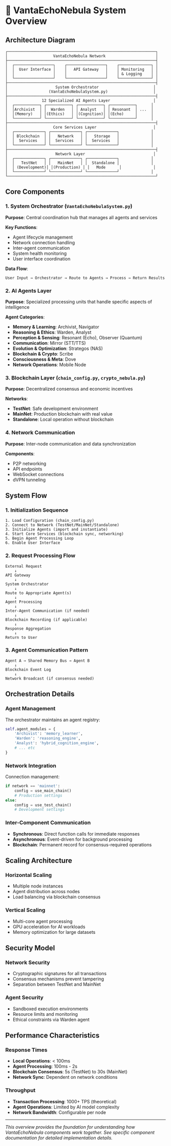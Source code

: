 # 🌌 VantaEchoNebula System Overview

## Architecture Diagram

```
┌─────────────────────────────────────────────────────────────────┐
│                    VantaEchoNebula Network                      │
├─────────────────────────────────────────────────────────────────┤
│  ┌─────────────────┐    ┌─────────────────┐    ┌──────────────┐ │
│  │  User Interface │    │   API Gateway   │    │ Monitoring   │ │
│  │                 │    │                 │    │ & Logging    │ │
│  └─────────────────┘    └─────────────────┘    └──────────────┘ │
├─────────────────────────────────────────────────────────────────┤
│                     System Orchestrator                        │
│                  (VantaEchoNebulaSystem.py)                    │
├─────────────────────────────────────────────────────────────────┤
│               12 Specialized AI Agents Layer                   │
│  ┌───────────┐ ┌───────────┐ ┌───────────┐ ┌───────────┐      │
│  │Archivist  │ │  Warden   │ │ Analyst   │ │ Resonant  │ ...  │
│  │(Memory)   │ │(Ethics)   │ │(Cognition)│ │(Echo)     │      │
│  └───────────┘ └───────────┘ └───────────┘ └───────────┘      │
├─────────────────────────────────────────────────────────────────┤
│                    Core Services Layer                         │
│  ┌─────────────┐ ┌─────────────┐ ┌─────────────┐              │
│  │ Blockchain  │ │   Network   │ │   Storage   │              │
│  │  Services   │ │  Services   │ │  Services   │              │
│  └─────────────┘ └─────────────┘ └─────────────┘              │
├─────────────────────────────────────────────────────────────────┤
│                     Network Layer                              │
│  ┌─────────────┐ ┌─────────────┐ ┌─────────────┐              │
│  │   TestNet   │ │   MainNet   │ │  Standalone │              │
│  │ (Development)│ │(Production) │ │   Mode      │              │
│  └─────────────┘ └─────────────┘ └─────────────┘              │
└─────────────────────────────────────────────────────────────────┘
```

## Core Components

### 1. System Orchestrator (`VantaEchoNebulaSystem.py`)
**Purpose**: Central coordination hub that manages all agents and services

**Key Functions**:
- Agent lifecycle management
- Network connection handling
- Inter-agent communication
- System health monitoring
- User interface coordination

**Data Flow**:
```
User Input → Orchestrator → Route to Agents → Process → Return Results
```

### 2. AI Agents Layer
**Purpose**: Specialized processing units that handle specific aspects of intelligence

**Agent Categories**:
- **Memory & Learning**: Archivist, Navigator
- **Reasoning & Ethics**: Warden, Analyst  
- **Perception & Sensing**: Resonant (Echo), Observer (Quantum)
- **Communication**: Mirror (STT/TTS)
- **Evolution & Optimization**: Strategos (NAS)
- **Blockchain & Crypto**: Scribe
- **Consciousness & Meta**: Dove
- **Network Operations**: Mobile Node

### 3. Blockchain Layer (`chain_config.py`, `crypto_nebula.py`)
**Purpose**: Decentralized consensus and economic incentives

**Networks**:
- **TestNet**: Safe development environment
- **MainNet**: Production blockchain with real value
- **Standalone**: Local operation without blockchain

### 4. Network Communication
**Purpose**: Inter-node communication and data synchronization

**Components**:
- P2P networking
- API endpoints
- WebSocket connections
- dVPN tunneling

## System Flow

### 1. Initialization Sequence
```
1. Load Configuration (chain_config.py)
2. Connect to Network (TestNet/MainNet/Standalone)
3. Initialize Agents (import and instantiate)
4. Start Core Services (blockchain sync, networking)
5. Begin Agent Processing Loop
6. Enable User Interface
```

### 2. Request Processing Flow
```
External Request
    ↓
API Gateway
    ↓
System Orchestrator
    ↓
Route to Appropriate Agent(s)
    ↓
Agent Processing
    ↓
Inter-Agent Communication (if needed)
    ↓
Blockchain Recording (if applicable)
    ↓
Response Aggregation
    ↓
Return to User
```

### 3. Agent Communication Pattern
```
Agent A → Shared Memory Bus → Agent B
    ↓
Blockchain Event Log
    ↓
Network Broadcast (if consensus needed)
```

## Orchestration Details

### Agent Management
The orchestrator maintains an agent registry:
```python
self.agent_modules = {
    'Archivist': 'memory_learner',
    'Warden': 'reasoning_engine',
    'Analyst': 'hybrid_cognition_engine',
    # ... etc
}
```

### Network Integration
Connection management:
```python
if network == 'mainnet':
    config = use_main_chain()
    # Production settings
else:
    config = use_test_chain()  
    # Development settings
```

### Inter-Component Communication
- **Synchronous**: Direct function calls for immediate responses
- **Asynchronous**: Event-driven for background processing
- **Blockchain**: Permanent record for consensus-required operations

## Scaling Architecture

### Horizontal Scaling
- Multiple node instances
- Agent distribution across nodes
- Load balancing via blockchain consensus

### Vertical Scaling  
- Multi-core agent processing
- GPU acceleration for AI workloads
- Memory optimization for large datasets

## Security Model

### Network Security
- Cryptographic signatures for all transactions
- Consensus mechanisms prevent tampering
- Separation between TestNet and MainNet

### Agent Security
- Sandboxed execution environments
- Resource limits and monitoring
- Ethical constraints via Warden agent

## Performance Characteristics

### Response Times
- **Local Operations**: < 100ms
- **Agent Processing**: 100ms - 2s
- **Blockchain Consensus**: 5s (TestNet) to 30s (MainNet)
- **Network Sync**: Dependent on network conditions

### Throughput
- **Transaction Processing**: 1000+ TPS (theoretical)
- **Agent Operations**: Limited by AI model complexity
- **Network Bandwidth**: Configurable per node

---

*This overview provides the foundation for understanding how VantaEchoNebula components work together. See specific component documentation for detailed implementation details.*